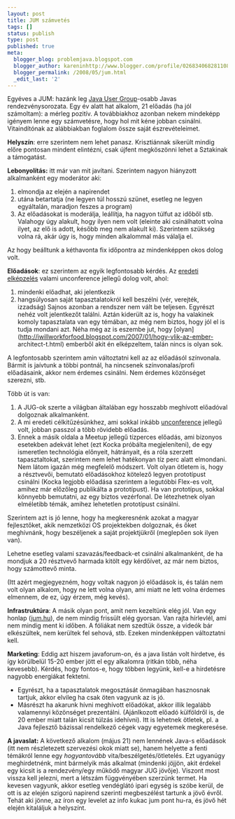 ```yaml
---
layout: post
title: JUM számvetés
tags: []
status: publish
type: post
published: true
meta:
  blogger_blog: problemjava.blogspot.com
  blogger_author: kareninhttp://www.blogger.com/profile/02683406828110839343noreply@blogger.com
  blogger_permalink: /2008/05/jum.html
  _edit_last: '2'
---
```

Egyéves a JUM: hazánk leg [Java User
Group](http://java.sun.com/community/usergroups/)-osabb Javas
rendezvénysorozata. Egy év alatt hat alkalom, 21 előadás (ha jól számoltam): a
mérleg pozitív. A továbbiakhoz azonban nekem mindeképp igényem lenne egy
számvetésre, hogy hol mit kéne jobban csinálni. Vitaindítónak az alábbiakban
foglalom össze saját észrevételeimet.

  
**Helyszín**: erre szerintem nem lehet panasz. Krisztiánnak sikerült mindig előre pontosan mindent elintézni, csak újfent megköszönni lehet a Sztakinak a támogatást.  
  
**Lebonyolítás:** itt már van mit javítani. Szerintem nagyon hiányzott alkalmanként egy moderátor aki: 

  1. elmondja az elején a napirendet
  2. utána betartatja (ne legyen túl hosszú szünet, esetleg ne legyen egyáltalán, maradjon feszes a program)
  3. Az előadásokat is moderálja, leállítja, ha nagyon túlfut az időből stb.
Valahogy úgy alakult, hogy ilyen nem volt (eleinte aki csinálhatott volna
ilyet, az elő is adott, később meg nem alakult ki). Szerintem szükség volna
rá, akár úgy is, hogy minden alkalommal más válalja el.

  
Az hogy beálltunk a kéthavonta fix időpontra az mindenképpen okos dolog volt.

  
**Előadások**: ez szerintem az egyik legfontosabb kérdés. Az [eredeti elképzelés](http://jtechnics.anzix.net/2007/04/klub_03.html) valami unconference jellegű dolog volt, ahol: 

  1. mindenki előadhat, aki jelentkezik
  2. hangsúlyosan saját tapasztalatokról kell beszélni (vér, verejték, izzadság) 
Sajnos azonban a rendszer nem vált be teljesen. Egyrészt nehéz volt
jelentkezőt találni. Aztán kiderült az is, hogy ha valakinek komoly
tapasztalata van egy témában, az még nem biztos, hogy jól el is tudja mondani
azt. Néha még az is eszembe jut, hogy
[olyan](http://iwillworkforfood.blogspot.com/2007/01/hogy-vlik-az-ember-
architect-t.html) emberből akit én elképzeltem, talán nincs is olyan sok.

  
A legfontosabb szerintem amin változtatni kell az az előadásól színvonala.
Bármit is jaívtunk a többi pontnál, ha nincsenek színvonalas/profi
előadásaink, akkor nem érdemes csinálni. Nem érdemes közönséget szerezni, stb.

  
Több út is van:

  1. A JUG-ok szerte a világban általában egy hosszabb meghívott előadóval dolgoznak alkalmanként. 
  2. A mi eredeti célkitűzésünkhez, ami sokkal inkább [unconference](http://en.wikipedia.org/wiki/Unconference) jellegű volt, jobban passzol a több rövidebb előadás. 
  3. Ennek a másik oldala a Meetup jellegű tízperces előadás, ami bizonyos esetekben adekvát lehet (ezt Kocka próbálta megjeleníteni), de egy ismeretlen technológia előnyeit, hátrányait, és a róla szerzett tapasztaltokat, szerintem nem lehet hatékonyan tíz perc alatt elmondani.
Nem látom igazán még megfelelő módszert. Volt olyan ötletem is, hogy a
résztvevői, bemutató előadásokhoz kötelező legyen prototípust csinálni (Kocka
legjobb előadása szerintem a legutóbbi Flex-es volt, amihez már előzőleg
publikálta a prototípust). Ha van prototípus, sokkal könnyebb bemutatni, az
egy biztos vezérfonal. De létezhetnek olyan elméletibb témák, amihez
lehetetlen prototípust csinálni.

  
Szerintem azt is jó lenne, hogy ha megkeresnénk azokat a magyar fejlesztőket,
akik nemzetközi OS projektekben dolgoznak, és őket meghívnánk, hogy
beszéljenek a saját projektjükről (meglepően sok ilyen van).

  
Lehetne esetleg valami szavazás/feedback-et csinálni alkalmanként, de ha
mondjuk a 20 résztvevő harmada kitölt egy kérdőívet, az már nem biztos, hogy
számottevő minta.

  
(Itt azért megjegyezném, hogy voltak nagyon jó előadások is, és talán nem volt
olyan alkalom, hogy ne lett volna olyan, ami miatt ne lett volna érdemes
elmennem, de ez, úgy érzem, még kevés).

  
**Infrastruktúra**: A másik olyan pont, amit nem kezeltünk elég jól. Van egy honlap ([jum.hu](http://jum.hu/)), de nem mindig frissült elég gyorsan. Van rajta hírlevlél, ami nem mindig ment ki időben. A fóliákat nem szedtük össze, a videók bár elkészültek, nem kerültek fel sehová, stb. Ezeken mindenképpen változtatni kell.  
  
**Marketing**: Eddig azt hiszem javaforum-on, és a java listán volt hirdetve, és így körülbelül 15-20 ember jött el egy alkalomra (ritkán több, néha kevesebb). Kérdés, hogy fontos-e, hogy többen legyünk, kell-e a hirdetésre nagyobb energiákat fektetni. 

  * Egyrészt, ha a tapasztalatok megosztását önmagában hasznosnak tartjuk, akkor elvileg ha csak öten vagyunk az is jó.
  * Másrészt ha akarunk hívni meghívott előadókat, akkor illik legalább valamennyi közönséget prezentálni. (Ajánlkozott előadó külföldről is, de 20 ember miatt talán kicsit túlzás idehívni).
Itt is lehetnek ötletek, pl. a Java fejlesztő bázissal rendelkező cégek vagy
egyetemek megkeresése.

  
**A javaslat:** A következő alkalom (május 21) nem lennének Java-s előadások (itt nem részletezett szervezési okok miatt se), hanem helyette a fenti témákról lenne egy _hogyantovább_ vita/beszélgetés/ötletelés. Ezt ugyanúgy meghirdetnénk, mint bármelyik más alkalmat (mindenki jöjjön, akit érdekel egy kicsit is a rendezvény/egy működő magyar JUG jövője). Viszont most vissza kell jelezni, mert a létszám függvényében szerzünk termet. Ha kevesen vagyunk, akkor esetleg vendéglátó ipari egység is szóbe kerül, de ott is az elején szigorú napirend szerinti megbeszélést tartunk a jövő évről. Tehát aki jönne, az íron egy levelet az info kukac jum pont hu-ra, és jövő hét elején kitaláljuk a helyszínt.  
  

